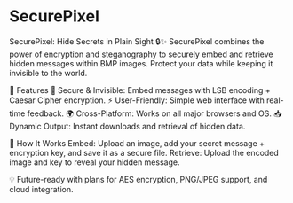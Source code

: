 # SecurePixel
SecurePixel: Hide Secrets in Plain Sight 🔒✨ SecurePixel combines the power of encryption and steganography to securely embed and retrieve hidden messages within BMP images. Protect your data while keeping it invisible to the world.

🌟 Features
🔐 Secure & Invisible: Embed messages with LSB encoding + Caesar Cipher encryption.
⚡ User-Friendly: Simple web interface with real-time feedback.
🌍 Cross-Platform: Works on all major browsers and OS.
📥 Dynamic Output: Instant downloads and retrieval of hidden data.

🚀 How It Works
Embed: Upload an image, add your secret message + encryption key, and save it as a secure file.
Retrieve: Upload the encoded image and key to reveal your hidden message.


💡 Future-ready with plans for AES encryption, PNG/JPEG support, and cloud integration.
